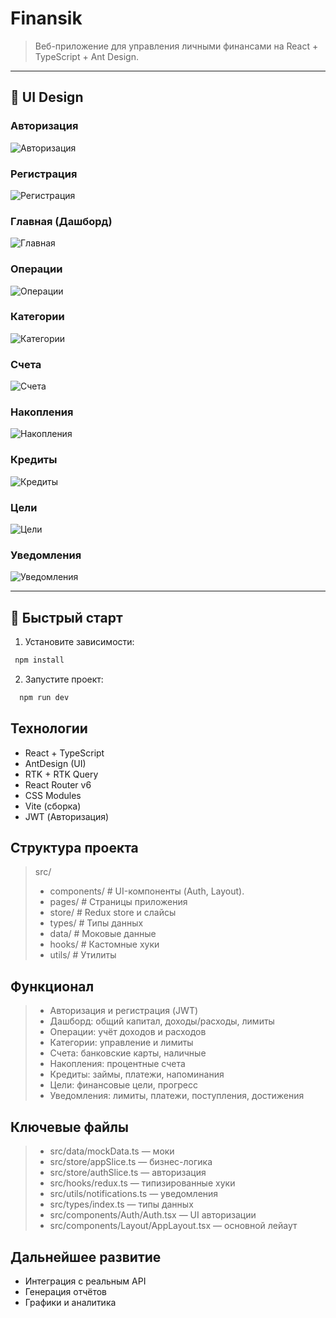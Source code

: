 # Finansik

> Веб-приложение для управления личными финансами на React + TypeScript + Ant Design.

---

## 📸 UI Design

### Авторизация

![Авторизация](screenshots/auth.png)

### Регистрация

![Регистрация](screenshots/reg.png)

### Главная (Дашборд)

![Главная](screenshots/mainpage.png)

### Операции

![Операции](screenshots/operat.png)

### Категории

![Категории](screenshots/category.png)

### Счета

![Счета](screenshots/scheta.png)

### Накопления

![Накопления](screenshots/nakopl.png)

### Кредиты

![Кредиты](screenshots/credits.png)

### Цели

![Цели](screenshots/goals.png)

### Уведомления

![Уведомления](screenshots/notific.png)

---

## 🚀 Быстрый старт

1. Установите зависимости:

```sh
 npm install
```

2. Запустите проект:

```sh
  npm run dev
```

## Технологии

- React + TypeScript
- AntDesign (UI)
- RTK + RTK Query
- React Router v6
- CSS Modules
- Vite (сборка)
- JWT (Авторизация)

## Структура проекта

> src/
>
> - components/ # UI-компоненты (Auth, Layout).
> - pages/ # Страницы приложения
> - store/ # Redux store и слайсы
> - types/ # Типы данных
> - data/ # Моковые данные
> - hooks/ # Кастомные хуки
> - utils/ # Утилиты

## Функционал

> - Авторизация и регистрация (JWT)
> - Дашборд: общий капитал, доходы/расходы, лимиты
> - Операции: учёт доходов и расходов
> - Категории: управление и лимиты
> - Счета: банковские карты, наличные
> - Накопления: процентные счета
> - Кредиты: займы, платежи, напоминания
> - Цели: финансовые цели, прогресс
> - Уведомления: лимиты, платежи, поступления, достижения

## Ключевые файлы

> - src/data/mockData.ts — моки
> - src/store/appSlice.ts — бизнес-логика
> - src/store/authSlice.ts — авторизация
> - src/hooks/redux.ts — типизированные хуки
> - src/utils/notifications.ts — уведомления
> - src/types/index.ts — типы данных
> - src/components/Auth/Auth.tsx — UI авторизации
> - src/components/Layout/AppLayout.tsx — основной лейаут

## Дальнейшее развитие

- Интеграция с реальным API
- Генерация отчётов
- Графики и аналитика
